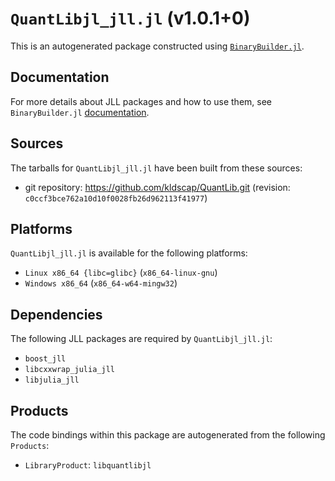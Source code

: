 # `QuantLibjl_jll.jl` (v1.0.1+0)

This is an autogenerated package constructed using [`BinaryBuilder.jl`](https://github.com/JuliaPackaging/BinaryBuilder.jl).

## Documentation

For more details about JLL packages and how to use them, see `BinaryBuilder.jl` [documentation](https://docs.binarybuilder.org/stable/jll/).

## Sources

The tarballs for `QuantLibjl_jll.jl` have been built from these sources:

* git repository: https://github.com/kldscap/QuantLib.git (revision: `c0ccf3bce762a10d10f0028fb26d962113f41977`)

## Platforms

`QuantLibjl_jll.jl` is available for the following platforms:

* `Linux x86_64 {libc=glibc}` (`x86_64-linux-gnu`)
* `Windows x86_64` (`x86_64-w64-mingw32`)

## Dependencies

The following JLL packages are required by `QuantLibjl_jll.jl`:

* `boost_jll`
* `libcxxwrap_julia_jll`
* `libjulia_jll`

## Products

The code bindings within this package are autogenerated from the following `Products`:

* `LibraryProduct`: `libquantlibjl`
